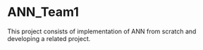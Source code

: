 # ANN_Team1
This project consists of implementation of ANN from scratch and developing a related project.
